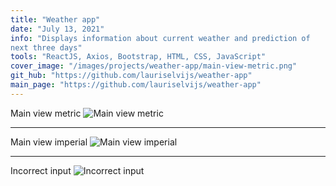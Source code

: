 ```yaml
---
title: "Weather app"
date: "July 13, 2021"
info: "Displays information about current weather and prediction of
next three days"
tools: "ReactJS, Axios, Bootstrap, HTML, CSS, JavaScript"
cover_image: "/images/projects/weather-app/main-view-metric.png"
git_hub: "https://github.com/lauriselvijs/weather-app"
main_page: "https://github.com/lauriselvijs/weather-app"
---
```


Main view metric
![Main view metric](/images/projects/weather-app/main-view-metric.png)

---

Main view imperial
![Main view imperial](/images/projects/weather-app/main-view-imperial.png)

---

Incorrect input
![Incorrect input](/images/projects/weather-app/incorrect-input.png)
